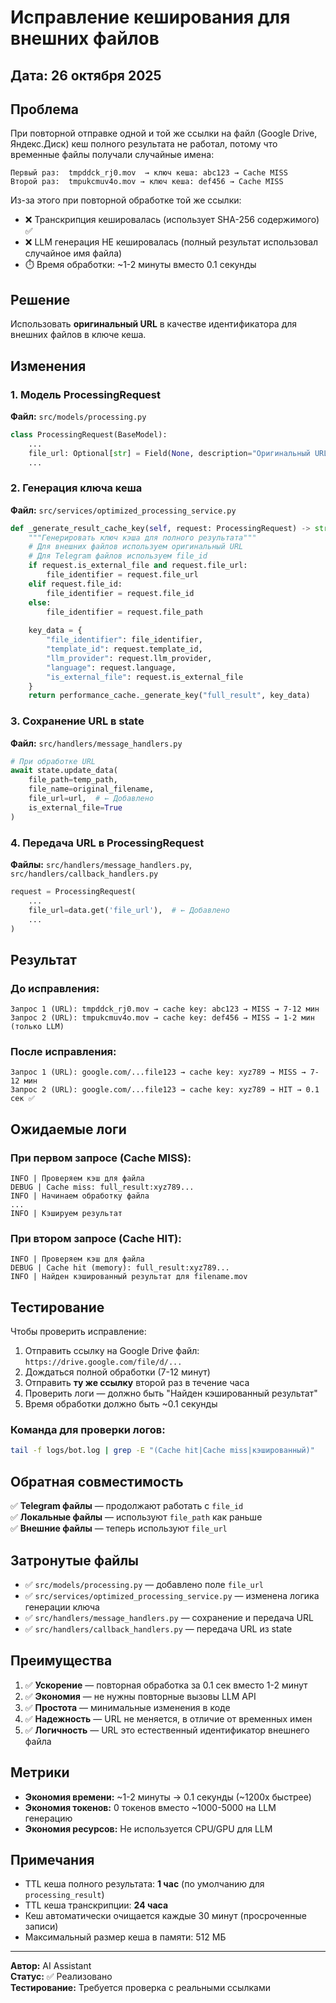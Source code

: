 # Исправление кеширования для внешних файлов

## Дата: 26 октября 2025

## Проблема

При повторной отправке одной и той же ссылки на файл (Google Drive, Яндекс.Диск) кеш полного результата не работал, потому что временные файлы получали случайные имена:

```
Первый раз:  tmpddck_rj0.mov  → ключ кеша: abc123 → Cache MISS
Второй раз:  tmpukcmuv4o.mov → ключ кеша: def456 → Cache MISS
```

Из-за этого при повторной обработке той же ссылки:
- ❌ Транскрипция кешировалась (использует SHA-256 содержимого) ✅
- ❌ LLM генерация НЕ кешировалась (полный результат использовал случайное имя файла)
- ⏱️ Время обработки: ~1-2 минуты вместо 0.1 секунды

## Решение

Использовать **оригинальный URL** в качестве идентификатора для внешних файлов в ключе кеша.

## Изменения

### 1. Модель ProcessingRequest
**Файл:** `src/models/processing.py`

```python
class ProcessingRequest(BaseModel):
    ...
    file_url: Optional[str] = Field(None, description="Оригинальный URL для внешних файлов")
    ...
```

### 2. Генерация ключа кеша
**Файл:** `src/services/optimized_processing_service.py`

```python
def _generate_result_cache_key(self, request: ProcessingRequest) -> str:
    """Генерировать ключ кэша для полного результата"""
    # Для внешних файлов используем оригинальный URL
    # Для Telegram файлов используем file_id
    if request.is_external_file and request.file_url:
        file_identifier = request.file_url
    elif request.file_id:
        file_identifier = request.file_id
    else:
        file_identifier = request.file_path
    
    key_data = {
        "file_identifier": file_identifier,
        "template_id": request.template_id,
        "llm_provider": request.llm_provider,
        "language": request.language,
        "is_external_file": request.is_external_file
    }
    return performance_cache._generate_key("full_result", key_data)
```

### 3. Сохранение URL в state
**Файл:** `src/handlers/message_handlers.py`

```python
# При обработке URL
await state.update_data(
    file_path=temp_path,
    file_name=original_filename,
    file_url=url,  # ← Добавлено
    is_external_file=True
)
```

### 4. Передача URL в ProcessingRequest
**Файлы:** `src/handlers/message_handlers.py`, `src/handlers/callback_handlers.py`

```python
request = ProcessingRequest(
    ...
    file_url=data.get('file_url'),  # ← Добавлено
    ...
)
```

## Результат

### До исправления:
```
Запрос 1 (URL): tmpddck_rj0.mov → cache key: abc123 → MISS → 7-12 мин
Запрос 2 (URL): tmpukcmuv4o.mov → cache key: def456 → MISS → 1-2 мин (только LLM)
```

### После исправления:
```
Запрос 1 (URL): google.com/...file123 → cache key: xyz789 → MISS → 7-12 мин
Запрос 2 (URL): google.com/...file123 → cache key: xyz789 → HIT → 0.1 сек ✅
```

## Ожидаемые логи

### При первом запросе (Cache MISS):
```
INFO | Проверяем кэш для файла
DEBUG | Cache miss: full_result:xyz789...
INFO | Начинаем обработку файла
...
INFO | Кэшируем результат
```

### При втором запросе (Cache HIT):
```
INFO | Проверяем кэш для файла
DEBUG | Cache hit (memory): full_result:xyz789...
INFO | Найден кэшированный результат для filename.mov
```

## Тестирование

Чтобы проверить исправление:

1. Отправить ссылку на Google Drive файл: `https://drive.google.com/file/d/...`
2. Дождаться полной обработки (7-12 минут)
3. Отправить **ту же ссылку** второй раз в течение часа
4. Проверить логи — должно быть "Найден кэшированный результат"
5. Время обработки должно быть ~0.1 секунды

### Команда для проверки логов:
```bash
tail -f logs/bot.log | grep -E "(Cache hit|Cache miss|кэшированный)"
```

## Обратная совместимость

✅ **Telegram файлы** — продолжают работать с `file_id`  
✅ **Локальные файлы** — используют `file_path` как раньше  
✅ **Внешние файлы** — теперь используют `file_url`

## Затронутые файлы

- ✅ `src/models/processing.py` — добавлено поле `file_url`
- ✅ `src/services/optimized_processing_service.py` — изменена логика генерации ключа
- ✅ `src/handlers/message_handlers.py` — сохранение и передача URL
- ✅ `src/handlers/callback_handlers.py` — передача URL из state

## Преимущества

1. ✅ **Ускорение** — повторная обработка за 0.1 сек вместо 1-2 минут
2. ✅ **Экономия** — не нужны повторные вызовы LLM API
3. ✅ **Простота** — минимальные изменения в коде
4. ✅ **Надежность** — URL не меняется, в отличие от временных имен
5. ✅ **Логичность** — URL это естественный идентификатор внешнего файла

## Метрики

- **Экономия времени:** ~1-2 минуты → 0.1 секунды (~1200x быстрее)
- **Экономия токенов:** 0 токенов вместо ~1000-5000 на LLM генерацию
- **Экономия ресурсов:** Не используется CPU/GPU для LLM

## Примечания

- TTL кеша полного результата: **1 час** (по умолчанию для `processing_result`)
- TTL кеша транскрипции: **24 часа**
- Кеш автоматически очищается каждые 30 минут (просроченные записи)
- Максимальный размер кеша в памяти: 512 МБ

---

**Автор:** AI Assistant  
**Статус:** ✅ Реализовано  
**Тестирование:** Требуется проверка с реальными ссылками

